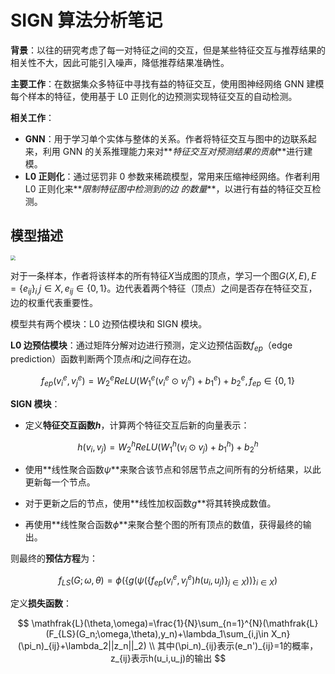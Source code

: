 # SIGN 算法分析笔记

**背景**：以往的研究考虑了每一对特征之间的交互，但是某些特征交互与推荐结果的相关性不大，因此可能引入噪声，降低推荐结果准确性。

**主要工作**：在数据集众多特征中寻找有益的特征交互，使用图神经网络 GNN 建模每个样本的特征，使用基于 L0 正则化的边预测实现特征交互的自动检测。

**相关工作**：

- **GNN**：用于学习单个实体与整体的关系。作者将特征交互与图中的边联系起来，利用 GNN 的关系推理能力来对**_特征交互对预测结果的贡献_**进行建模。
- **L0 正则化**：通过惩罚非 0 参数来稀疏模型，常用来压缩神经网络。作者利用 L0 正则化来**_限制特征图中检测到的边 的数量_**，以进行有益的特征交互检测。

## 模型描述

<img src="https://picgo-1256052225.cos.ap-guangzhou.myqcloud.com/img/202201241713641.png" style="zoom: 50%;" />

对于一条样本，作者将该样本的所有特征$X$当成图的顶点，学习一个图$G(X,E),E=\{e_{ij}\}_{i,}j\in X,e_{ij} \in \{0,1\}$。边代表着两个特征（顶点）之间是否存在特征交互，边的权重代表重要性。

模型共有两个模块：L0 边预估模块和 SIGN 模块。

**L0 边预估模块**：通过矩阵分解对边进行预测，定义边预估函数$f_{ep}$（edge prediction）函数判断两个顶点$i$和$j$之间存在边。

$$
f_{ep}(v_i^e,v_j^e)=W_2^eReLU(W_1^e(v_i^e \odot v_j^e)+b_1^e)+b_2^e,f_{ep}\in \{0,1\}
$$

**SIGN 模块**：

- 定义**特征交互函数$h$**，计算两个特征交互后新的向量表示：

$$
h(v_i,v_j)=W_2^hReLU(W_1^h(v_i \odot v_j)+b_1^h)+b_2^h
$$

- 使用**线性聚合函数$\psi$**来聚合该节点和邻居节点之间所有的分析结果，以此更新每一个节点。

- 对于更新之后的节点，使用**线性加权函数$g$**将其转换成数值。

- 再使用**线性聚合函数$\phi$**来聚合整个图的所有顶点的数值，获得最终的输出。

则最终的**预估方程**为：

$$
f_{LS}(G;\omega,\theta)=\phi(\{
g(
\psi(
\{ f_{ep}(v_i^e,v_j^e) h(u_i, u_j) \}_{j\in X}
)
)
\}_{i\in X})
$$

定义**损失函数**：

$$
\mathfrak{L}(\theta,\omega)=\frac{1}{N}\sum_{n=1}^{N}(\mathfrak{L}(F_{LS}(G_n;\omega,\theta),y_n)+\lambda_1\sum_{i,j\in X_n}(\pi_n)_{ij}+\lambda_2||z_n||_2) \\
其中(\pi_n)_{ij}表示(e_n')_{ij}=1的概率，z_{ij}表示h(u_i,u_j)的输出
$$
